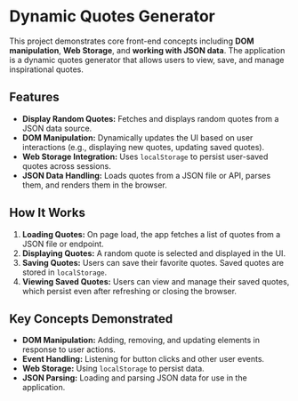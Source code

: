 # Dynamic Quotes Generator

This project demonstrates core front-end concepts including **DOM manipulation**, **Web Storage**, and **working with JSON data**. The application is a dynamic quotes generator that allows users to view, save, and manage inspirational quotes.

## Features

- **Display Random Quotes:** Fetches and displays random quotes from a JSON data source.
- **DOM Manipulation:** Dynamically updates the UI based on user interactions (e.g., displaying new quotes, updating saved quotes).
- **Web Storage Integration:** Uses `localStorage` to persist user-saved quotes across sessions.
- **JSON Data Handling:** Loads quotes from a JSON file or API, parses them, and renders them in the browser.

## How It Works

1. **Loading Quotes:** On page load, the app fetches a list of quotes from a JSON file or endpoint.
2. **Displaying Quotes:** A random quote is selected and displayed in the UI.
3. **Saving Quotes:** Users can save their favorite quotes. Saved quotes are stored in `localStorage`.
4. **Viewing Saved Quotes:** Users can view and manage their saved quotes, which persist even after refreshing or closing the browser.


## Key Concepts Demonstrated

- **DOM Manipulation:** Adding, removing, and updating elements in response to user actions.
- **Event Handling:** Listening for button clicks and other user events.
- **Web Storage:** Using `localStorage` to persist data.
- **JSON Parsing:** Loading and parsing JSON data for use in the application.
